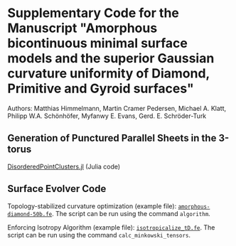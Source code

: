 # Supplementary Code for the Manuscript "Amorphous bicontinuous minimal surface models and the superior Gaussian curvature uniformity of Diamond, Primitive and Gyroid surfaces"
Authors: Matthias Himmelmann, Martin Cramer Pedersen, Michael A. Klatt, Philipp W.A. Schönhöfer, Myfanwy E. Evans, Gerd. E. Schröder-Turk

## Generation of Punctured Parallel Sheets in the 3-torus

[DisorderedPointClusters.jl](https://github.com/matthiashimmelmann/DisorderedPointClusters.jl) (Julia code)

## Surface Evolver Code

Topology-stabilized curvature optimization (example file): [`amorphous-diamond-50b.fe`](https://github.com/matthiashimmelmann/GaussCurvatureHeterogeneity/blob/main/amorphous-diamond-50b.fe).  The script can be run using the command `algorithm`.

Enforcing Isotropy Algorithm (example file): [`isotropicalize_tD.fe`](https://github.com/matthiashimmelmann/GaussCurvatureHeterogeneity/blob/main/isotropicalize_tD.fe). The script can be run using the command `calc_minkowski_tensors`.

